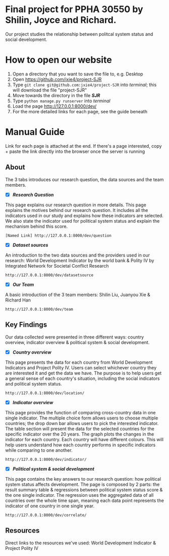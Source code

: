 # Final project for PPHA 30550 by Shilin, Joyce and Richard.

Our project studies the relationship between politcal system status and social development.


How to open our website
======
1. Open a directory that you want to save the file to, e.g. Desktop
2. Open https://github.com/jxie4/project-SJR
3. Type `git clone git@github.com:jxie4/project-SJR` into _terminal_; this will download the file "project-SJR"
4. Move towards the directory in the file ___SJR___
5. Type `python manage.py runserver` into _terminal_
6. Load the page http://127.0.0.1:8000/dev/
7. For the more detailed links for each page, see the guide beneath

Manual Guide
======
Link for each page is attached at the end. If there's a page interested, copy + paste the link directly into the browser once the server is running


## About
The 3 tabs introduces our research question, the data sources and the team members.

- [x] ___Research Question___

This page explains our research question in more details. This page explains the motives behind our research question. It includes all the indicators used in our study and explains how these indicators are selected. We also state the indicator used for political system status and explain the mechanism behind this score.

```
[Named Link] http://127.0.0.1:8000/dev/question
```


- [x] ___Dataset sources___

An introduction to the two data sources and the providers used in our research: World Development Indicator by the world bank & Polity IV by Integrated Network for Societal Conflict Research

```
http://127.0.0.1:8000/dev/datasetsource
```

- [x] ___Our Team___

A basic introduction of the 3 team members: Shilin Liu, Juanyou Xie & Richard Han

```
http://127.0.0.1:8000/dev/team
```

## Key Findings
Our data collected were presented in three different ways: country overview, indicator overview & political system & social development.

- [x] ___Country overview___

This page presents the data for each country from World Development Indicators and Project Polity IV. Users can select whichever country they are interested it and get the data we have. The purpose is to help users get a general sense of each country's situation, including the social indicators and political system status.

```
http://127.0.0.1:8000/dev/location/
```

- [x] ___Indicator overview___

This page provides the function of comparing cross-country data in one single indicator. The multiple choice form allows users to choose multiple countries; the drop down bar allows users to pick the interested indicator.
The table section will present the data for the selected countries for the specific indicator over the 20 years.
The graph plots the changes in the indicator for each country. Each country will have different colours.
This will help users understand how each country performs in specific indicators while comparing to one another.

```
http://127.0.0.1:8000/dev/indicator/
```

- [x]  ___Political system & social development___

This page contains the key answers to our research question: how political system status affects development.
The page is composed by 2 parts: the result summary table & regressions between political system status score & the one single indicator.
The regression uses the aggregated data of all countries over the whole time span, meaning each data point represents the indicator of one country in one single year.

```
http://127.0.0.1:8000/dev/correlate/
```

##  Resources
Direct links to the resources we've used: World Development Indicator & Project Polity IV
